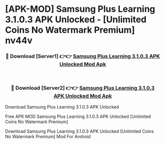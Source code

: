 # [APK-MOD] Samsung Plus Learning 3.1.0.3 APK Unlocked - [Unlimited Coins No Watermark Premium] nv44v



<div align="center">
<h3>🔴 Download [Server1] 👉👉 <a href="https://momento.my/?title=Samsung_Plus_Learning_3.1.0.3_APK_Unlocked">Samsung Plus Learning 3.1.0.3 APK Unlocked Mod Apk</a></h3><br>

<h3>🔴 Download [Server2] 👉👉 <a href="https://momento.my/?title=Samsung_Plus_Learning_3.1.0.3_APK_Unlocked">Samsung Plus Learning 3.1.0.3 APK Unlocked Mod Apk</a></h3>
</div>



Download Samsung Plus Learning 3.1.0.3 APK Unlocked 

Free APK MOD Samsung Plus Learning 3.1.0.3 APK Unlocked [Unlimited Coins No Watermark Premium]

Download Samsung Plus Learning 3.1.0.3 APK Unlocked [Unlimited Coins No Watermark Premium] Mod For Android
